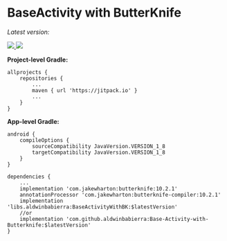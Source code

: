 # BaseActivity with ButterKnife

*Latest version:*

[ ![](https://api.bintray.com/packages/aldwinb16/BaseActivityWithBK/BaseActivityWithBK/images/download.svg?version=0.0.1) ](https://bintray.com/aldwinb16/BaseActivityWithBK/BaseActivityWithBK/0.0.1/link)
[![](https://jitpack.io/v/aldwinbabierra/Base-Activity-with-Butterknife.svg)](https://jitpack.io/#aldwinbabierra/Base-Activity-with-Butterknife)


__Project-level Gradle:__
```
allprojects {
	repositories {
		...
		maven { url 'https://jitpack.io' }
		...
	}
}
```


__App-level Gradle:__ 
```
android {
	compileOptions {
		sourceCompatibility JavaVersion.VERSION_1_8
		targetCompatibility JavaVersion.VERSION_1_8
	}
}
```

```
dependencies {
	...
	implementation 'com.jakewharton:butterknife:10.2.1'
	annotationProcessor 'com.jakewharton:butterknife-compiler:10.2.1'
	implementation 'libs.aldwinbabierra:BaseActivityWithBK:$latestVersion'
	//or
	implementation 'com.github.aldwinbabierra:Base-Activity-with-Butterknife:$latestVersion'
}
```

